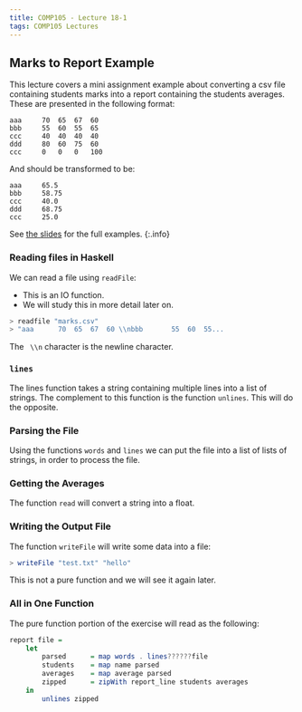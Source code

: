 ```yaml
---
title: COMP105 - Lecture 18-1
tags: COMP105 Lectures
---
```

## Marks to Report Example
This lecture covers a mini assignment example about converting a csv file containing students marks into a report containing the students averages. These are presented in the following format:

```
aaa		70	65	67	60
bbb		55	60	55	65
ccc		40	40	40	40
ddd		80	60	75	60
ccc		0	0	0	100
```

And should be transformed to be:

```
aaa		65.5
bbb		58.75
ccc		40.0
ddd		68.75
ccc		25.0
```

See [the slides]({{site.baseurl}}/assets/COMP105/Lectures/2020-11-19-1.pdf) for the full examples.
{:.info}

### Reading files in Haskell
We can read a file using `readFile`:

* This is an IO function.
* We will study this in more detail later on.

```haskell
> readfile "marks.csv"
> "aaa		70	65	67	60 \\nbbb		55	60	55...
```

The ` \\n` character is the newline character.

### `lines`
The lines function takes a string containing multiple lines into a list of strings. The complement to this function is the function `unlines`. This will do the opposite.

### Parsing the File
Using the functions `words` and `lines` we can put the file into a list of lists of strings, in order to process the file.

### Getting the Averages
The function `read` will convert a string into a float.

### Writing the Output File
The function `writeFile` will write some data into a file:

```haskell
> writeFile "test.txt" "hello"
```

This is not a pure function and we will see it again later.

### All in One Function
The pure function portion of the exercise will read as the following:

```haskell
report file = 
	let
		parsed		= map words . lines??????file
		students	= map name parsed
		averages	= map average parsed
		zipped		= zipWith report_line students averages
	in
		unlines zipped
```
